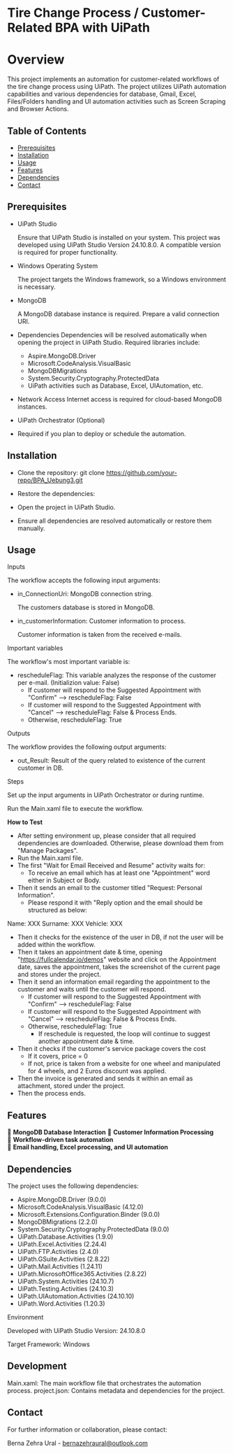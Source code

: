 # Tire Change Process / Customer-Related BPA with UiPath
# Overview

This project implements an automation for customer-related workflows of the tire change process using UiPath. The project utilizes UiPath automation capabilities and various dependencies for database, Gmail, Excel, Files/Folders handling and UI automation activities such as Screen Scraping and Browser Actions. 

## Table of Contents
- [Prerequisites](#prerequisites)
- [Installation](#installation)
- [Usage](#usage)
- [Features](#features)
- [Dependencies](#dependencies)
- [Contact](#contact)

##  Prerequisites
- UiPath Studio  

  Ensure that UiPath Studio is installed on your system. This project was developed using UiPath Studio Version 24.10.8.0. A compatible version is required for proper functionality.
- Windows Operating System

  The project targets the Windows framework, so a Windows environment is necessary.
- MongoDB

  A MongoDB database instance is required. Prepare a valid connection URI.
- Dependencies
  Dependencies will be resolved automatically when opening the project in UiPath Studio. Required libraries include:
  - Aspire.MongoDB.Driver
  - Microsoft.CodeAnalysis.VisualBasic
  - MongoDBMigrations
  - System.Security.Cryptography.ProtectedData
  - UiPath activities such as Database, Excel, UIAutomation, etc.
- Network Access
  Internet access is required for cloud-based MongoDB instances.
- UiPath Orchestrator (Optional)
- Required if you plan to deploy or schedule the automation.

## Installation
- Clone the repository:
git clone https://github.com/your-repo/BPA_Uebung3.git

- Restore the dependencies:
- Open the project in UiPath Studio.
- Ensure all dependencies are resolved automatically or restore them manually.

## Usage

Inputs

The workflow accepts the following input arguments:

- in_ConnectionUri: MongoDB connection string. 

  The customers database is stored in MongoDB.
- in_customerInformation: Customer information to process.

  Customer information is taken from the received e-mails.

Important variables

The workflow's most important variable is:

- rescheduleFlag: This variable analyzes the response of the customer per e-mail. (Initializion value: False)
    - If customer will respond to the Suggested Appointment with "Confirm" --> rescheduleFlag: False
    - If customer will respond to the Suggested Appointment with "Cancel" --> rescheduleFlag: False & Process Ends.
    - Otherwise, rescheduleFlag: True

Outputs

The workflow provides the following output arguments:

- out_Result: Result of the query related to existence of the current customer in DB.
  
Steps

Set up the input arguments in UiPath Orchestrator or during runtime.

Run the Main.xaml file to execute the workflow.

**How to Test** 
- After setting environment up, please consider that all required dependencies are downloaded. Otherwise, please download them from "Manage Packages".
- Run the Main.xaml file.
- The first "Wait for Email Received and Resume" activity waits for:
  - To receive an email which has at least one "Appointment" word either in Subject or Body.
- Then it sends an email to the customer titled "Request: Personal Information".
  - Please respond it with "Reply option and the email should be structured as below:
    
Name: XXX
    Surname: XXX
    Vehicle: XXX

- Then it checks for the existence of the user in DB, if not the user will be added within the workflow.
- Then it takes an appointment date & time, opening "https://fullcalendar.io/demos" website and click on the Appointment date, saves the appointment, takes the screenshot of the current page and stores under the project.
- Then it send an information email regarding the appointment to the customer and waits until the customer will respond.
  - If customer will respond to the Suggested Appointment with "Confirm" --> rescheduleFlag: False
  - If customer will respond to the Suggested Appointment with "Cancel" --> rescheduleFlag: False & Process Ends.
  - Otherwise, rescheduleFlag: True
    - If reschedule is requested, the loop will continue to suggest another appointment date & time.
- Then it checks if the customer's service package covers the cost
  - If it covers, price = 0
  - If not, price is taken from a website for one wheel and manipulated for 4 wheels, and 2 Euros discount was applied.
- Then the invoice is generated and sends it within an email as attachment, stored under the project.
- Then the process ends.
  
## Features

🚀 **MongoDB Database Interaction** 
🚀 **Customer Information Processing**  
🚀 **Workflow-driven task automation**  
🚀 **Email handling, Excel processing, and UI automation**  

## Dependencies
The project uses the following dependencies:

- Aspire.MongoDB.Driver (9.0.0)
- Microsoft.CodeAnalysis.VisualBasic (4.12.0)
- Microsoft.Extensions.Configuration.Binder (9.0.0)
- MongoDBMigrations (2.2.0)
- System.Security.Cryptography.ProtectedData (9.0.0)
- UiPath.Database.Activities (1.9.0)
- UiPath.Excel.Activities (2.24.4)
- UiPath.FTP.Activities (2.4.0)
- UiPath.GSuite.Activities (2.8.22)
- UiPath.Mail.Activities (1.24.11)
- UiPath.MicrosoftOffice365.Activities (2.8.22)
- UiPath.System.Activities (24.10.7)
- UiPath.Testing.Activities (24.10.3)
- UiPath.UIAutomation.Activities (24.10.10)
- UiPath.Word.Activities (1.20.3)

Environment

Developed with UiPath Studio Version: 24.10.8.0

Target Framework: Windows


## Development

Main.xaml: The main workflow file that orchestrates the automation process.
project.json: Contains metadata and dependencies for the project.


## Contact

For further information or collaboration, please contact:

Berna Zehra Ural - bernazehraural@outlook.com 
